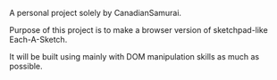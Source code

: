 A personal project solely by CanadianSamurai.

Purpose of this project is to make a browser version of sketchpad-like Each-A-Sketch.

It will be built using mainly with DOM manipulation skills as much as possible.